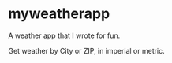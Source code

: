 # myweatherapp
A weather app that I wrote for fun. 

Get weather by City or ZIP, in imperial or metric. 

